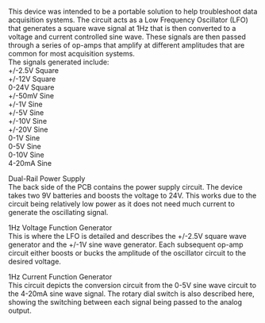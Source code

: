 This device was intended to be a portable solution to help troubleshoot data acquisition systems. 
The circuit acts as a Low Frequency Oscillator (LFO) that generates a square wave signal at 1Hz that is then converted to a voltage and current controlled sine wave. 
These signals are then passed through a series of op-amps that amplify at different amplitudes that are common for most acquisition systems.   
The signals generated include:  
+/-2.5V Square  
+/-12V Square  
0-24V Square  
+/-50mV Sine  
+/-1V Sine  
+/-5V Sine  
+/-10V Sine  
+/-20V Sine  
0-1V Sine  
0-5V Sine  
0-10V Sine  
4-20mA Sine  

Dual-Rail Power Supply  
The back side of the PCB contains the power supply circuit. The device takes two 9V batteries and boosts the voltage to 24V. 
This works due to the circuit being relatively low power as it does not need much current to generate the oscillating signal.

1Hz Voltage Function Generator  
This is where the LFO is detailed and describes the +/-2.5V square wave generator and the +/-1V sine wave generator. 
Each subsequent op-amp circuit either boosts or bucks the amplitude of the oscillator circuit to the desired voltage.

1Hz Current Function Generator  
This circuit depicts the conversion circuit from the 0-5V sine wave circuit to the 4-20mA sine wave signal. 
The rotary dial switch is also described here, showing the switching between each signal being passed to the analog output.
